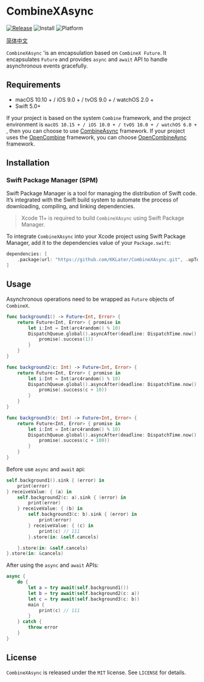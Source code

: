 # CombineXAsync

[![Release](https://img.shields.io/badge/Release-v0.0.1-green)]()
![Install](https://img.shields.io/badge/Install-SPM-orange)
![Platform](https://img.shields.io/badge/Platform-macOS%2010.10%20%7C%20iOS%209.0%20%7C%20tvOS%209.0%20%7C%20watchOS%202.0-lightgrey)

[简体中文](https://github.com/KKLater/CombineAsync/blob/main/README_CN.md)

`CombineXAsync` 'is an encapsulation based on `CombineX Future`. It encapsulates `Future` and provides `async` and `await` API to handle asynchronous events gracefully.

## Requirements

* macOS 10.10 + / iOS 9.0 + / tvOS 9.0 + / watchOS 2.0 +
* Swift 5.0+

If your project is based on the system `Combine` framework, and the project environment is `macOS 10.15 + / iOS 10.0 + / tvOS 10.0 + / watchOS 6.0 + `, then you can choose to use [CombineAsync]( https://github.com/KKLater/CombineAsync ) framework. If your project uses the [OpenCombine](https://github.com/broadwaylamb/OpenCombine) framework, you can choose [OpenCombineAync](https://github.com/KKLater/OpenCombineAsync) framework.

## Installation

### Swift Package Manager (SPM)

Swift Package Manager is a tool for managing the distribution of Swift code. It’s integrated with the Swift build system to automate the process of downloading, compiling, and linking dependencies.

> Xcode 11+ is required to build `CombineXAsync` using Swift Package Manager.

To integrate `CombineXAsync` into your Xcode project using Swift Package Manager, add it to the dependencies value of your `Package.swift`:

```swift
dependencies: [
    .package(url: "https://github.com/KKLater/CombineXAsync.git", .upToNextMajor(from: "0.0.1"))
]
```

## Usage

Asynchronous operations need to be wrapped as `Future` objects of `CombineX`.

```swift
func background1() -> Future<Int, Error> {
    return Future<Int, Error> { promise in
        let i:Int = Int(arc4random() % 10)
        DispatchQueue.global().asyncAfter(deadline: DispatchTime.now() + DispatchTimeInterval.microseconds(i)) {
            promise(.success(1))
        }
    }
}

func background2(c: Int) -> Future<Int, Error> {
    return Future<Int, Error> { promise in
        let i:Int = Int(arc4random() % 10)
        DispatchQueue.global().asyncAfter(deadline: DispatchTime.now() + DispatchTimeInterval.microseconds(i)) {
            promise(.success(c + 10))
        }
    }
}

func background3(c: Int) -> Future<Int, Error> {
    return Future<Int, Error> { promise in
        let i:Int = Int(arc4random() % 10)
        DispatchQueue.global().asyncAfter(deadline: DispatchTime.now() + DispatchTimeInterval.microseconds(i)) {
            promise(.success(c + 100))
        }
    }
}
```

Before use `async` and  `await` api:

```swift
self.background1().sink { (error) in
    print(error)
} receiveValue: { (a) in
    self.background2(c: a).sink { (error) in
        print(error)
    } receiveValue: { (b) in
        self.background3(c: b).sink { (error) in
            print(error)
        } receiveValue: { (c) in
            print(c) // 111
        }.store(in: &self.cancels)

    }.store(in: &self.cancels)
}.store(in: &cancels)

```

After using the `async` and `await` APIs:

```swift
async {
    do {
        let a = try await(self.background1())
        let b = try await(self.background2(c: a))
        let c = try await(self.background3(c: b))
        main {
            print(c) // 111
        }
    } catch {
        throw error
    }
}
```

## License

`CombineXAsync` is released under the `MIT` license. See `LICENSE` for details.



